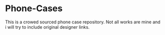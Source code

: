 # Phone-Cases
This is a crowed sourced phone case repository. Not all works are mine and i will try to include original designer links.

